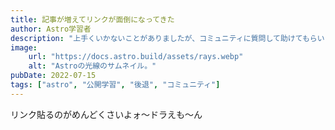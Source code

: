 ```yaml
---
title: 記事が増えてリンクが面倒になってきた
author: Astro学習者
description: "上手くいかないことがありましたが、コミュニティに質問して助けてもらいました！"
image:
    url: "https://docs.astro.build/assets/rays.webp"
    alt: "Astroの光線のサムネイル。"
pubDate: 2022-07-15
tags: ["astro", "公開学習", "後退", "コミュニティ"]
---
```

リンク貼るのがめんどくさいよォ～ドラえも～ん